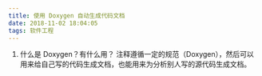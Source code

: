 ```yaml
---
title: 使用 Doxygen 自动生成代码文档
date: 2018-11-02 18:04:05
tags: 软件工程
---
```

1. 什么是 Doxygen？有什么用？
注释遵循一定的规范（Doxygen），然后可以用来给自己写的代码生成文档，也能用来为分析别人写的源代码生成文档。
